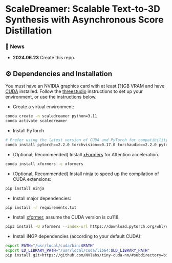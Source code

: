 # ScaleDreamer: Scalable Text-to-3D Synthesis with Asynchronous Score Distillation

### 📢 News

- **2024.06.23** Create this repo.

## ⚙️ Dependencies and Installation
You must have an NVIDIA graphics card with at least [?]GB VRAM and have [CUDA](https://developer.nvidia.com/cuda-downloads) installed. Follow the [threestudio](https://github.com/threestudio-project/threestudio) instructions to set up your environment, or use the instructions below.
- Create a virtual environment:

```sh
conda create -n scaledreamer python=3.11
conda activate scaledreamer
```
- Install PyTorch
```sh
# Prefer using the latest version of CUDA and PyTorch for compatibility with xformers
conda install pytorch==2.2.0 torchvision==0.17.0 torchaudio==2.2.0 pytorch-cuda=12.1 -c pytorch -c nvidia
```
- (Optional, Recommended) Install [xFormers](https://github.com/facebookresearch/xformers) for Attention acceleration.
```sh
conda install xformers -c xformers
```
- (Optional, Recommended) Install ninja to speed up the compilation of CUDA extensions:

```sh
pip install ninja
```

- Install major dependencies:

```sh
pip install -r requirements.txt
```

- Install [xformer](https://github.com/facebookresearch/xformers#installing-xformers), assume the CUDA version is cu118.
```sh
pip3 install -U xformers --index-url https://download.pytorch.org/whl/cu118
```
- Install iNGP dependencies (according to your default CUDA):

```sh
export PATH="/usr/local/cuda/bin:$PATH"
export LD_LIBRARY_PATH="/usr/local/cuda/lib64:$LD_LIBRARY_PATH"
pip install git+https://github.com/NVlabs/tiny-cuda-nn/#subdirectory=bindings/torch
```

